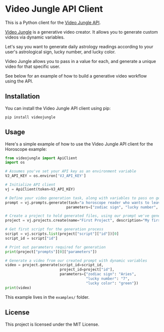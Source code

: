 # Video Jungle API Client

This is a Python client for the [Video Jungle API](https://docs.video-jungle.com/). 

[Video Jungle](https://www.video-jungle.com/) is a generative video creator. It allows you to generate custom videos via dynamic variables.

Let's say you want to generate daily astrology readings according to your user's astrological sign, lucky number, and lucky color.

Video Jungle allows you to pass in a value for each, and generate a unique video for that specific user.

See below for an example of how to build a generative video workflow using the API.

## Installation

You can install the Video Jungle API client using pip:

```
pip install videojungle
```

## Usage

Here's a simple example of how to use the Video Jungle API client for the Horoscope example:

```python
from videojungle import ApiClient
import os

# Assumes you've set your API key as an environment variable
VJ_API_KEY = os.environ['VJ_API_KEY']

# Initialize API client
vj = ApiClient(token=VJ_API_KEY)

# Define your video generation task, along with variables to pass on generation
prompt = vj.prompts.generate(task="a horoscope reader who wants to leave the person excited about their future",
                            parameters=["zodiac sign", "lucky number", "lucky color"])

# Create a project to hold generated files, using our prompt we've generated
project = vj.projects.create(name="First Project", description="My first project", prompt_id=prompt["id"])

# Get first script for the generation process
script = vj.scripts.list(project["script"]["id"])[0]
script_id = script["id"]

# Print out parameters required for generation
print(project["prompts"][0]["parameters"])

# Generate a video from our created prompt with dynamic variables
video = project.generate(script_id=script_id, 
                         project_id=project["id"],
                         parameters={"zodiac sign": "Aries",
                                     "lucky number": "7",
                                     "lucky color": "green"})
print(video)
```

This example lives in the `examples/` folder.

## License

This project is licensed under the MIT License.